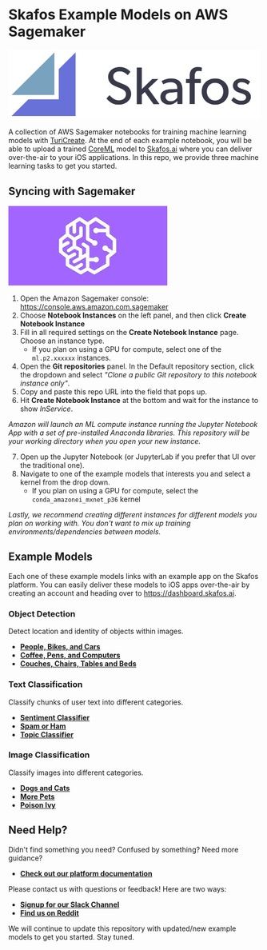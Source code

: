 # Skafos Example Models on AWS Sagemaker
![Skafos Logo](/assets/skafos-logo.png)

A collection of AWS Sagemaker notebooks for training machine learning models with
[TuriCreate](https://github.com/apple/turicreate). At the end of each example notebook,
you will be able to upload a trained [CoreML](https://developer.apple.com/documentation/coreml)
model to [Skafos.ai](https://skafos.ai) where you can deliver over-the-air to your
iOS applications. In this repo, we provide three machine learning tasks to get you started.

## Syncing with Sagemaker
![Sagemaker Logo](/assets/sagemaker-logo.jpg)

1. Open the Amazon Sagemaker console: https://console.aws.amazon.com.sagemaker
2. Choose **Notebook Instances** on the left panel, and then click **Create Notebook Instance**
3. Fill in all required settings on the **Create Notebook Instance** page. Choose an instance type.
    - If you plan on using a GPU for compute, select one of the `ml.p2.xxxxxx` instances.
4. Open the **Git repositories** panel. In the Default repository section, click the dropdown and select
*"Clone a public Git repository to this notebook instance only"*.
5. Copy and paste this repo URL into the field that pops up.
6. Hit **Create Notebook Instance** at the bottom and wait for the instance to show *InService*.

*Amazon will launch an ML compute instance running the Jupyter Notebook App with a
set of pre-installed Anaconda libraries. This repository will be your working
directory when you open your new instance.*

7. Open up the Jupyter Notebook (or JupyterLab if you prefer that UI over the traditional one).
8. Navigate to one of the example models that interests you and select a kernel from the drop down.
    - If you plan on using a GPU for compute, select the `conda_amazonei_mxnet_p36` kernel

*Lastly, we recommend creating different instances for different models you plan on
working with. You don't want to mix up training environments/dependencies between
models.*

## Example Models
Each one of these example models links with an example app on the Skafos platform. You can easily deliver these models to iOS apps over-the-air by creating an account and heading over to https://dashboard.skafos.ai.

### Object Detection
Detect location and identity of objects within images.
- [**People, Bikes, and Cars**](ObjectDetection/people_bikes_cars.ipynb)
- [**Coffee, Pens, and Computers**](ObjectDetection/coffee_pen_computer.ipynb)
- [**Couches, Chairs, Tables and Beds**](ObjectDetection/couch_chair_table_bed.ipynb)

### Text Classification
Classify chunks of user text into different categories.
- [**Sentiment Classifier**](TextClassification/sentiment_classifier.ipynb)
- [**Spam or Ham**](TextClassification/spam_or_ham.ipynb)
- [**Topic Classifier**](TextClassification/topic_classifier.ipynb)

### Image Classification
Classify images into different categories.
- [**Dogs and Cats**](ImageClassification/dogs_and_cats.ipynb)
- [**More Pets**](ImageClassification/more_pets.ipynb)
- [**Poison Ivy**](ImageClassification/poison_ivy.ipynb)

## Need Help?
Didn't find something you need? Confused by something? Need more guidance?

- [**Check out our platform documentation**](https://docs.skafos.ai)

Please contact us with questions or feedback! Here are two ways:

-  [**Signup for our Slack Channel**](https://join.slack.com/t/metismachine-skafos/shared_invite/enQtNTAxMzEwOTk2NzA5LThjMmMyY2JkNTkwNDQ1YjgyYjFiY2MyMjRkMzYyM2E4MjUxNTJmYmQyODVhZWM2MjQwMjE5ZGM1Y2YwN2M5ODI)
-  [**Find us on Reddit**](https://reddit.com/r/skafos)

We will continue to update this repository with updated/new example models to get you started. Stay tuned.
